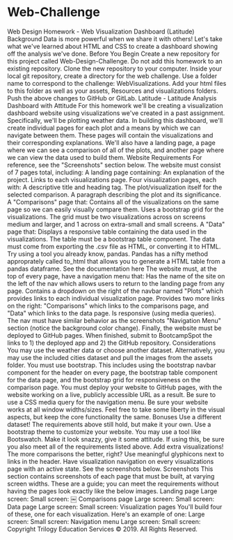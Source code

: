# Web-Challenge
Web Design Homework - Web Visualization Dashboard (Latitude)  Background Data is more powerful when we share it with others! Let's take what we've learned about HTML and CSS to create a dashboard showing off the analysis we've done.   Before You Begin   Create a new repository for this project called Web-Design-Challenge. Do not add this homework to an existing repository.   Clone the new repository to your computer.   Inside your local git repository, create a directory for the web challenge. Use a folder name to correspond to the challenge: WebVisualizations.   Add your html files to this folder as well as your assets, Resources and visualizations folders.   Push the above changes to GitHub or GitLab.    Latitude - Latitude Analysis Dashboard with Attitude For this homework we'll be creating a visualization dashboard website using visualizations we've created in a past assignment. Specifically, we'll be plotting weather data. In building this dashboard, we'll create individual pages for each plot and a means by which we can navigate between them. These pages will contain the visualizations and their corresponding explanations. We'll also have a landing page, a page where we can see a comparison of all of the plots, and another page where we can view the data used to build them.  Website Requirements For reference, see the "Screenshots" section below. The website must consist of 7 pages total, including:  A landing page containing:  An explanation of the project. Links to each visualizations page.   Four visualization pages, each with:  A descriptive title and heading tag. The plot/visualization itself for the selected comparison. A paragraph describing the plot and its significance.   A "Comparisons" page that:  Contains all of the visualizations on the same page so we can easily visually compare them. Uses a bootstrap grid for the visualizations.  The grid must be two visualizations across on screens medium and larger, and 1 across on extra-small and small screens.     A "Data" page that:  Displays a responsive table containing the data used in the visualizations.  The table must be a bootstrap table component. The data must come from exporting the .csv file as HTML, or converting it to HTML. Try using a tool you already know, pandas. Pandas has a nifty method approprately called to_html that allows you to generate a HTML table from a pandas dataframe. See the documentation here       The website must, at the top of every page, have a navigation menu that:  Has the name of the site on the left of the nav which allows users to return to the landing page from any page. Contains a dropdown on the right of the navbar named "Plots" which provides links to each individual visualization page. Provides two more links on the right: "Comparisons" which links to the comparisons page, and "Data" which links to the data page. Is responsive (using media queries). The nav must have similar behavior as the screenshots "Navigation Menu" section (notice the background color change).  Finally, the website must be deployed to GitHub pages. When finished, submit to BootcampSpot the links to 1) the deployed app and 2) the GitHub repository.  Considerations  You may use the weather data or choose another dataset. Alternatively, you may use the included cities dataset and pull the images from the assets folder. You must use bootstrap. This includes using the bootstrap navbar component for the header on every page, the bootstrap table component for the data page, and the bootstrap grid for responsiveness on the comparison page. You must deploy your website to GitHub pages, with the website working on a live, publicly accessible URL as a result. Be sure to use a CSS media query for the navigation menu. Be sure your website works at all window widths/sizes. Feel free to take some liberty in the visual aspects, but keep the core functionality the same.   Bonuses  Use a different dataset! The requirements above still hold, but make it your own. Use a bootstrap theme to customize your website. You may use a tool like Bootswatch. Make it look snazzy, give it some attitude. If using this, be sure you also meet all of the requirements listed above. Add extra visualizations! The more comparisons the better, right? Use meaningful glyphicons next to links in the header. Have visualization navigation on every visualizations page with an active state. See the screenshots below.   Screenshots This section contains screenshots of each page that must be built, at varying screen widths. These are a guide; you can meet the requirements without having the pages look exactly like the below images.  Landing page Large screen:  Small screen:  ￼  Comparisons page Large screen:  Small screen:   Data page Large screen:  Small screen:   Visualization pages You'll build four of these, one for each visualization. Here's an example of one: Large screen:  Small screen:   Navigation menu Large screen:  Small screen:   Copyright Trilogy Education Services © 2019. All Rights Reserved.
